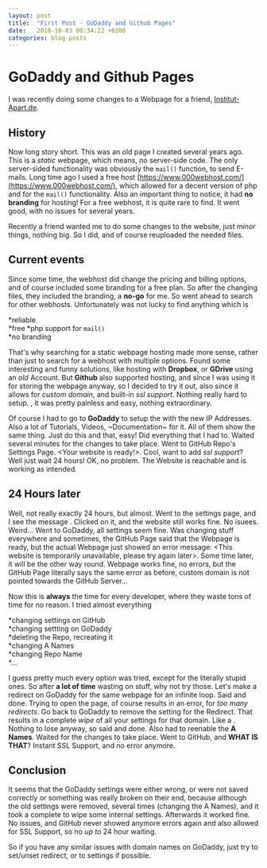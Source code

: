 ```yaml
---
layout: post
title:  "First Post - GoDaddy and Github Pages"
date:   2018-10-03 00:34:22 +0200
categories: blog-posts
---
```


# GoDaddy and Github Pages

I was recently doing some changes to a Webpage for a friend, [Institut-Apart.de](https://institut-apart.de).  

## History

Now long story short. This was an old page I created several years ago. This is a *static* webpage, which means, no server-side code. The only server-sided functionality was obviously the `mail()` function, to send E-mails. Long time ago I used a free host [https://www.000webhost.com/](https://www.000webhost.com/), which allowed for a decent version of php and for the `mail()` functionality. Also an important thing to notice, it had **no branding** for hosting! For a free webhost, it is quite rare to find. It went good, with no issues for several years.  

Recently a friend wanted me to do some changes to the website, just *minor* things, nothing big. So I did, and of course reuploaded the needed files.  

## Current events  

Since some time, the webhost did change the pricing and billing options, and of course included some branding for a free plan. So after the changing files, they included the branding, a **no-go** for me. So went ahead to search for other webhosts. Unfortunately was not lucky to find anything which is  

*reliable  
*free
*php support for `mail()`  
*no branding  

That's why searching for a static webpage hosting made more sense, rather than just to search for a webhost with multiple <unnecessary> options. Found some interesting and funny solutions, like hosting with **Dropbox**, or **GDrive** using an *old* Account. But **Github** also supported hosting, and since I was using it for storing the webpage anyway, so I decided to try it out, also since it allows for *custom domain*, and built-in *ssl support*. Nothing really hard to setup. <Surprisingly>, it was pretty painless and easy, nothing extraordinary.  

Of course I had to go to **GoDaddy** to setup the <A Name> with the new IP Addresses. Also a lot of Tutorials, Videos, ~Documentation~ for it. All of them show the same thing. Just do this and that, easy! Did everything that I had to. Waited several minutes for the changes to take place. Went to GitHub Repo's Settings Page. <Your website is ready!>. Cool, want to add *ssl support*? Well just wait 24 hours! OK, no problem. The Website is reachable and is working as intended. 

## 24 Hours later  

Well, not really exactly 24 hours, but almost. Went to the settings page, and I see the message <Your domain is not pointing towards the GitHub Page URL>. Clicked on it, and the website still works fine. No isuees. Weird... Went to GoDaddy, all settings seem fine. Was changing stuff everywhere and sometimes, the GitHub Page said that the Webpage is ready, but the actual Webpage just showed an error message: <This website is temporarily unavailable, please try again later>. Some time later, it will be the other way round. Webpage works fine, no errors, but the GitHub Page literally says the same error as before, custom domain is not pointed towards the GitHub Server...  

Now this is **always** the time for every developer, where they waste tons of time for no reason. I tried almost everything  

*changing settings on GitHub  
*changing settting on GoDaddy  
*deleting the Repo, recreating it  
*changing A Names  
*changing Repo Name  
*...  

I guess pretty much every option was tried, except for the literally stupid ones. So after **a lot of time** wasting on stuff, why not try those. Let's make a redirect on GoDaddy for the same webpage for an infinite loop. Said and done. Trying to open the page, of course results in an error, for *too many redirects*. Go back to GoDaddy to remove the setting for the Redirect. That results in a complete *wipe* of all your settings for that domain. Like a <Hard Reset>. Nothing to lose anyway, so said and done. Also had to reenable the **A Names**. Waited for the changes to take place. Went to GitHub, and **WHAT IS THAT**? Instant SSL Support, and no error anymore.  

## Conclusion  

It seems that the GoDaddy settings were either wrong, or were not saved correctly or something was really broken on their end, because although the old settings were removed, several times (changing the A Names), and it took a complete <reset> to wipe some internal settings. Afterwards it worked fine. No issues, and GitHub never showed anymore errors again and also allowed for SSL Support, so no *up to* 24 hour waiting.  

So if you have any similar issues with domain names on GoDaddy, just try to set/unset redirect, or to <reset> settings if possible.